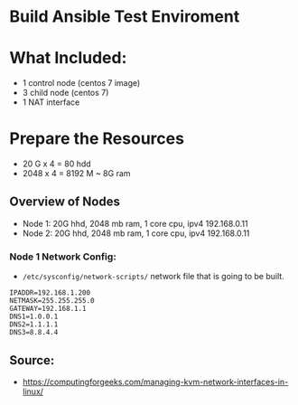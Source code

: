 # Build Ansible Test Enviroment

# What Included:
- 1 control node (centos 7 image)
- 3 child node (centos 7)
- 1 NAT  interface

# Prepare the Resources

- 20 G x 4 = 80 hdd 
- 2048 x 4 = 8192 M ~ 8G ram

## Overview of Nodes

- Node 1: 20G hhd, 2048 mb ram, 1 core cpu, ipv4 192.168.0.11
- Node 2: 20G hhd, 2048 mb ram, 1 core cpu, ipv4 192.168.0.11

### Node 1 Network Config:

- `/etc/sysconfig/network-scripts/` network file that is going to be built.

```
IPADDR=192.168.1.200
NETMASK=255.255.255.0
GATEWAY=192.168.1.1
DNS1=1.0.0.1
DNS2=1.1.1.1
DNS3=8.8.4.4
```

## Source:
- https://computingforgeeks.com/managing-kvm-network-interfaces-in-linux/
